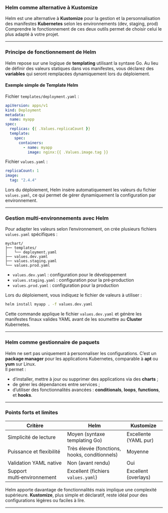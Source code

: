 ### Helm comme alternative à Kustomize

Helm est une alternative à **Kustomize** pour la gestion et la personnalisation des manifestes **Kubernetes** selon les environnements (dev, staging, prod)\
Comprendre le fonctionnement de ces deux outils permet de choisir celui le plus adapté à votre projet.

***

### Principe de fonctionnement de Helm

Helm repose sur une logique de **templating** utilisant la syntaxe Go. Au lieu de définir des valeurs statiques dans vos manifestes, vous déclarez des **variables** qui seront remplacées dynamiquement lors du déploiement.

#### Exemple simple de Template Helm

Fichier `templates/deployment.yaml` :
```yaml
apiVersion: apps/v1
kind: Deployment
metadata:
  name: myapp
spec:
  replicas: {{ .Values.replicaCount }}
  template:
    spec:
      containers:
        - name: myapp
          image: nginx:{{ .Values.image.tag }}
```

Fichier `values.yaml` :
```yaml
replicaCount: 1
image:
  tag: "2.4.4"
```

Lors du déploiement, Helm insère automatiquement les valeurs du fichier `values.yaml`, ce qui permet de gérer dynamiquement la configuration par environnement.

***

### Gestion multi‑environnements avec Helm

Pour adapter les valeurs selon l’environnement, on crée plusieurs fichiers `values.yaml` spécifiques :

```
mychart/
├── templates/
│   └── deployment.yaml
├── values.dev.yaml
├── values.staging.yaml
└── values.prod.yaml
```

- `values.dev.yaml` : configuration pour le développement
- `values.staging.yaml` : configuration pour la pré‑production
- `values.prod.yaml` : configuration pour la production

Lors du déploiement, vous indiquez le fichier de valeurs à utiliser :

```bash
helm install myapp . -f values.dev.yaml
```

Cette commande applique le fichier `values.dev.yaml` et génère les manifestes finaux valides YAML avant de les soumettre au **Cluster** Kubernetes.

***

### Helm comme gestionnaire de paquets

Helm ne sert pas uniquement à personnaliser les configurations. C’est un **package manager** pour les applications Kubernetes, comparable à **apt** ou **yum** sur Linux.  
Il permet :

- d’installer, mettre à jour ou supprimer des applications via des **charts** ;
- de gérer les dépendances entre services ;
- d’utiliser des fonctionnalités avancées : **conditionals**, **loops**, **functions**, et **hooks**.

***

### Points forts et limites

| Critère | Helm | Kustomize |
|----------|------|-----------|
| Simplicité de lecture | Moyen (syntaxe templating Go) | Excellente (YAML pur) |
| Puissance et flexibilité | Très élevée (fonctions, hooks, conditionnels) | Moyenne |
| Validation YAML native | Non (avant rendu) | Oui |
| Support multi‑environnement | Excellent (fichiers `values.yaml`) | Excellent (overlays) |

Helm apporte davantage de fonctionnalités mais implique une complexité supérieure. **Kustomize**, plus simple et déclaratif, reste idéal pour des configurations légères ou faciles à lire.

***

